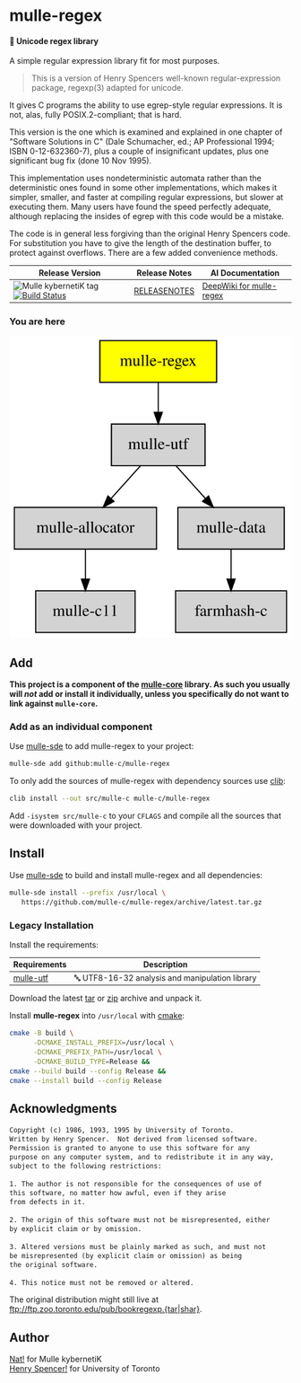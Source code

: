 # mulle-regex

#### 📣 Unicode regex library

A simple regular expression library fit for most purposes.

> This is a version of Henry Spencers well-known regular-expression package,
> regexp(3) adapted for unicode.

It gives C programs the ability to use egrep-style regular expressions.
It is not, alas, fully POSIX.2-compliant; that is hard.

This version is the one which is examined and explained in one chapter of
"Software Solutions in C" (Dale Schumacher, ed.; AP Professional 1994;
ISBN 0-12-632360-7), plus a couple of insignificant updates, plus one
significant bug fix (done 10 Nov 1995).

This implementation uses nondeterministic automata rather than the
deterministic ones found in some other implementations, which makes it
simpler, smaller, and faster at compiling regular expressions, but slower
at executing them.  Many users have found the speed perfectly adequate,
although replacing the insides of egrep with this code would be a mistake.

The code is in general less forgiving than the original Henry Spencers code.
For substitution you have to give the length of the destination buffer,
to protect against overflows. There are a few added convenience methods.



| Release Version                                       | Release Notes  | AI Documentation
|-------------------------------------------------------|----------------|---------------
| ![Mulle kybernetiK tag](https://img.shields.io/github/tag/mulle-c/mulle-regex.svg) [![Build Status](https://github.com/mulle-c/mulle-regex/workflows/CI/badge.svg)](//github.com/mulle-c/mulle-regex/actions) | [RELEASENOTES](RELEASENOTES.md) | [DeepWiki for mulle-regex](https://deepwiki.com/mulle-c/mulle-regex)






### You are here

![Overview](overview.dot.svg)





## Add

**This project is a component of the [mulle-core](//github.com/mulle-core/mulle-core) library. As such you usually will *not* add or install it
individually, unless you specifically do not want to link against
`mulle-core`.**


### Add as an individual component

Use [mulle-sde](//github.com/mulle-sde) to add mulle-regex to your project:

``` sh
mulle-sde add github:mulle-c/mulle-regex
```

To only add the sources of mulle-regex with dependency
sources use [clib](https://github.com/clibs/clib):


``` sh
clib install --out src/mulle-c mulle-c/mulle-regex
```

Add `-isystem src/mulle-c` to your `CFLAGS` and compile all the sources that were downloaded with your project.


## Install

Use [mulle-sde](//github.com/mulle-sde) to build and install mulle-regex and all dependencies:

``` sh
mulle-sde install --prefix /usr/local \
   https://github.com/mulle-c/mulle-regex/archive/latest.tar.gz
```

### Legacy Installation

Install the requirements:

| Requirements                                 | Description
|----------------------------------------------|-----------------------
| [mulle-utf](https://github.com/mulle-c/mulle-utf)             | 🔤 UTF8-16-32 analysis and manipulation library

Download the latest [tar](https://github.com/mulle-c/mulle-regex/archive/refs/tags/latest.tar.gz) or [zip](https://github.com/mulle-c/mulle-regex/archive/refs/tags/latest.zip) archive and unpack it.

Install **mulle-regex** into `/usr/local` with [cmake](https://cmake.org):

``` sh
cmake -B build \
      -DCMAKE_INSTALL_PREFIX=/usr/local \
      -DCMAKE_PREFIX_PATH=/usr/local \
      -DCMAKE_BUILD_TYPE=Release &&
cmake --build build --config Release &&
cmake --install build --config Release
```

## Acknowledgments

```
Copyright (c) 1986, 1993, 1995 by University of Toronto.
Written by Henry Spencer.  Not derived from licensed software.
Permission is granted to anyone to use this software for any
purpose on any computer system, and to redistribute it in any way,
subject to the following restrictions:

1. The author is not responsible for the consequences of use of
this software, no matter how awful, even if they arise
from defects in it.

2. The origin of this software must not be misrepresented, either
by explicit claim or by omission.

3. Altered versions must be plainly marked as such, and must not
be misrepresented (by explicit claim or omission) as being
the original software.

4. This notice must not be removed or altered.
```

The original distribution might still live at ftp://ftp.zoo.toronto.edu/pub/bookregexp.{tar|shar}.

## Author

[Nat!](https://mulle-kybernetik.com/weblog) for Mulle kybernetiK  
[Henry Spencer!]() for University of Toronto  



